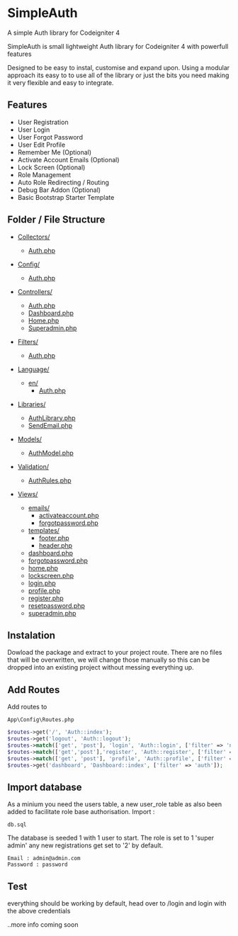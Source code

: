 # SimpleAuth
A simple Auth library for Codeigniter 4

SimpleAuth is small lightweight Auth library for Codeigniter 4 with powerfull features

Designed to be easy to instal, customise and expand upon. Using a modular approach its easy to to use all of the library or just the bits you need making it very flexible and easy to integrate.

## Features

* User Registration
* User Login
* User Forgot Password
* User Edit Profile
* Remember Me (Optional)
* Activate Account Emails (Optional)
* Lock Screen (Optional)
* Role Management
* Auto Role Redirecting / Routing
* Debug Bar Addon (Optional)
* Basic Bootstrap Starter Template


## Folder / File Structure


* [Collectors/](.\app\Collectors)
  * [Auth.php](.\app\Collectors\Auth.php)
* [Config/](.\app\Config)
  * [Auth.php](.\app\Config\Auth.php)
  
* [Controllers/](.\app\Controllers)
  * [Auth.php](.\app\Controllers\Auth.php)
  * [Dashboard.php](.\app\Controllers\Dashboard.php)
  * [Home.php](.\app\Controllers\Home.php)
  * [Superadmin.php](.\app\Controllers\Superadmin.php)
* [Filters/](.\app\Filters)
  * [Auth.php](.\app\Filters\Auth.php)
* [Language/](.\app\Language)
  * [en/](.\app\Language\en)
    * [Auth.php](.\app\Language\en\Auth.php)
* [Libraries/](.\app\Libraries)
  * [AuthLibrary.php](.\app\Libraries\AuthLibrary.php)
  * [SendEmail.php](.\app\Libraries\SendEmail.php)
* [Models/](.\app\Models)
  * [AuthModel.php](.\app\Models\AuthModel.php)
* [Validation/](.\app\Validation)
  * [AuthRules.php](.\app\Validation\AuthRules.php)
* [Views/](.\app\Views)
  * [emails/](.\app\Views\emails)
    * [activateaccount.php](.\app\Views\emails\activateaccount.php)
    * [forgotpassword.php](.\app\Views\emails\forgotpassword.php)
  * [templates/](.\app\Views\templates)
    * [footer.php](.\app\Views\templates\footer.php)
    * [header.php](.\app\Views\templates\header.php)
  * [dashboard.php](.\app\Views\dashboard.php)
  * [forgotpassword.php](.\app\Views\forgotpassword.php)
  * [home.php](.\app\Views\home.php)
  * [lockscreen.php](.\app\Views\lockscreen.php)
  * [login.php](.\app\Views\login.php)
  * [profile.php](.\app\Views\profile.php)
  * [register.php](.\app\Views\register.php)
  * [resetpassword.php](.\app\Views\resetpassword.php)
  * [superadmin.php](.\app\Views\superadmin.php)



## Instalation

Dowload the package and extract to your project route. There are no files that will be overwritten, we will change those manually so this can be dropped into an existing project without messing everything up.

## Add Routes

Add routes to 

```
App\Config\Routes.php
```

```php
$routes->get('/', 'Auth::index');
$routes->get('logout', 'Auth::logout');
$routes->match(['get', 'post'], 'login', 'Auth::login', ['filter' => 'noauth']);
$routes->match(['get','post'],'register', 'Auth::register', ['filter' => 'noauth']);
$routes->match(['get', 'post'], 'profile', 'Auth::profile', ['filter' => 'auth']);
$routes->get('dashboard', 'Dashboard::index', ['filter' => 'auth']);
```

## Import database

As a minium you need the users table, a new user_role table as also been added to facilitate role base authorisation. 
Import :

```
db.sql
```

The database is seeded 1 with 1 user to start. The role is set to 1 'super admin' any new registrations get set to '2' by default.

```
Email : admin@admin.com
Password : password
```

## Test
everything should be working by default, head over to /login and login with the above credentials

..more info coming soon

